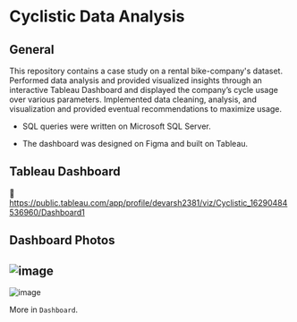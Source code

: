 # Cyclistic Data Analysis

## General

This repository contains a case study on a rental bike-company's dataset. Performed data analysis and provided visualized insights through an interactive Tableau Dashboard and displayed the company’s cycle usage over various parameters. Implemented data cleaning, analysis, and visualization and provided eventual recommendations to maximize usage.

- SQL queries were written on Microsoft SQL Server.

- The dashboard was designed on Figma and built on Tableau.

## Tableau Dashboard

:link: https://public.tableau.com/app/profile/devarsh2381/viz/Cyclistic_16290484536960/Dashboard1 

## Dashboard Photos

![image](https://user-images.githubusercontent.com/68999346/198087024-6031d703-a881-4537-baa2-dfac0f9b5f50.png)
--
![image](https://user-images.githubusercontent.com/68999346/198087142-b0304288-586e-4e9e-b405-1c14ccda668c.png)

More in `Dashboard`.
